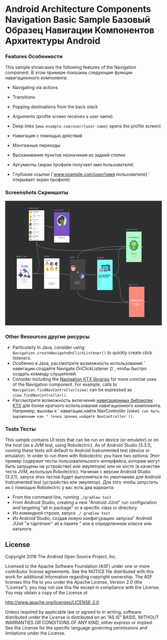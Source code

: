 Android Architecture Components Navigation Basic Sample
Базовый Образец Навигации Компонентов Архитектуры Android
==============================================

### Features Особенности

This sample showcases the following features of the Navigation component:
В этом примере показаны следующие функции навигационного компонента:

 * Navigating via actions
 * Transitions
 * Popping destinations from the back stack
 * Arguments (profile screen receives a user name)
 * Deep links (`www.example.com/user/{user name}` opens the profile screen)

 * Навигация с помощью действий
 * Монтажные переходы
 * Выскакивание пунктов назначения из задней стопки
 * Аргументы (экран профиля получает имя пользователя)
 * Глубокие ссылки (`www.example.com/user/{имя пользователя} ' открывает экран профиля)

### Screenshots Скриншоты
<img src="screenshot.png" height="400" alt="Screenshot"/> 

### Other Resources другие ресурсы

 * Particularly In Java, consider using `Navigation.createNavigateOnClickListener()` to quickly
 create click listeners.
 * Особенно в Java, рассмотрите возможность использования ' навигации.создайте Navigate OnClickListener ()`, чтобы быстро
 создать команду слушателей.
 * Consider including the [Navigation KTX libraries](https://developer.android.com/topic/libraries/architecture/adding-components#navigation)
  for more concise uses of the Navigation component. For example, calls to `Navigation.findNavController(view)` can
 be expressed as `view.findNavController()`.
 * Рассмотрите возможность включения [навигационных библиотек KTX](https://developer.android.com/topic/libraries/architecture/adding-components#navigation)
 для более краткого использования навигационного компонента. Например, вызовы к ' навигации.найти NavController (view)` can
 быть выраженным как " точка зрения.найдите NavController ()`.

### Tests Тесты

This sample contains UI tests that can be run on device (or emulator) or on the host
(as a JVM test, using Robolectric). As of Android Studio (3.3.1), running these tests will default
to Android Instrumented test (device or emulator). In order to run them with Robolectric you have
two options:
Этот пример содержит тесты пользовательского интерфейса, которые могут быть запущены на устройстве( или эмуляторе) или на хосте
(в качестве теста JVM, используя Robolectric). Начиная с версии Android Studio (3.3.1), запуск этих тестов будет выполняться по умолчанию
для Android Instrumented test (устройство или эмулятор). Для того чтобы запустить их с помощью Robolectric у вас есть
два варианта:
 * From the command line, running `./gradlew test`
 * From Android Studio, creating a new "Android JUnit" run configuration and targeting "all
 in package" or a specific class or directory.
 * Из командной строки, запуск `./ gradlew test`
 * Из Android Studio, создав новую конфигурацию запуска" Android JUnit "и таргетинг" all
 в пакете " или в определенном классе или каталоге.




License
-------

Copyright 2018 The Android Open Source Project, Inc.

Licensed to the Apache Software Foundation (ASF) under one or more contributor
license agreements.  See the NOTICE file distributed with this work for
additional information regarding copyright ownership.  The ASF licenses this
file to you under the Apache License, Version 2.0 (the "License"); you may not
use this file except in compliance with the License.  You may obtain a copy of
the License at

http://www.apache.org/licenses/LICENSE-2.0

Unless required by applicable law or agreed to in writing, software
distributed under the License is distributed on an "AS IS" BASIS, WITHOUT
WARRANTIES OR CONDITIONS OF ANY KIND, either express or implied.  See the
License for the specific language governing permissions and limitations under
the License.
